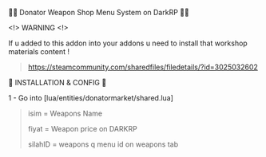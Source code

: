 👋🏾 Donator Weapon Shop Menu System on DarkRP 👋🏾

<!> WARNING <!>

If u added to this addon into your addons u need to install that workshop materials content !

> https://steamcommunity.com/sharedfiles/filedetails/?id=3025032602


🔫 INSTALLATION & CONFIG 🔫

1 - Go into [lua/entities/donatormarket/shared.lua]

> isim = Weapons Name
> 
> fiyat = Weapon price on DARKRP
> 
> silahID = weapons q menu id on weapons tab

